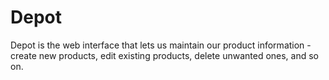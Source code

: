 Depot
=====

Depot is the web interface that lets us maintain our product information - create new products, edit existing products, delete unwanted ones, and so on.
